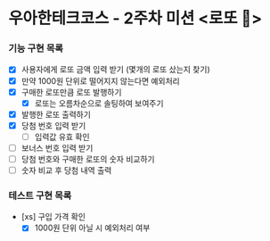 # 우아한테크코스 - 2주차 미션 <로또 💸>

### 기능 구현 목록

- [x] 사용자에게 로또 금액 입력 받기 (몇개의 로또 샀는지 찾기)
- [x] 만약 1000원 단위로 떨어지지 않는다면 예외처리
- [x] 구매한 로또만큼 로또 발행하기
  - [x] 로또는 오름차순으로 솔팅하여 보여주기
- [x] 발행한 로또 출력하기
- [x] 당첨 번호 입력 받기
  - [ ] 입력값 유효 확인
- [ ] 보너스 번호 입력 받기
- [ ] 당첨 번호와 구매한 로또의 숫자 비교하기
- [ ] 숫자 비교 후 당첨 내역 출력

### 테스트 구현 목록

- [xs] 구입 가격 확인
  - [x] 1000원 단위 아닐 시 예외처리 여부
